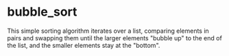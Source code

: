 # bubble_sort
This simple sorting algorithm iterates over a list, comparing elements in pairs and swapping them until the larger elements "bubble up" to the end of the list, and the smaller elements stay at the "bottom".
